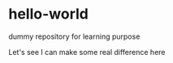 # hello-world
dummy repository for learning purpose


Let's see I can make some real difference here
